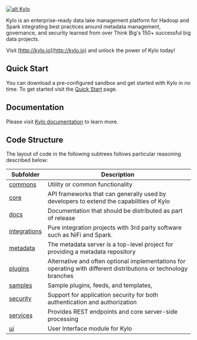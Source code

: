 [![alt Kylo](https://cloud.githubusercontent.com/assets/5693584/22863033/4976d7d2-f0ee-11e6-95ec-3a30e2162a3c.png)](http://kylo.io/)

Kylo is an enterprise-ready data lake management platform for Hadoop and Spark integrating best practices around metadata management, governance, and security learned from over Think Big's 150+ successful big data projects.

Visit [http://kylo.io](http://kylo.io) and unlock the power of Kylo today!

## Quick Start
You can download a pre-configured sandbox and get started with Kylo in no time.
To get started visit the [Quick Start](http://kylo.io/quickstart.html) page.

## Documentation
Please visit [Kylo documentation](http://kylo.readthedocs.io/) to learn more.  

## Code Structure

The layout of code in the following subtrees follows particular reasoning described below: 

| Subfolder        | Description           |
| ------------- |-------------|
| [commons](commons) |  Utility or common functionality
| [core](core) | API frameworks that can generally used by developers to extend the capabilities of Kylo
| [docs](docs) | Documentation that should be distributed as part of release
| [integrations](integrations) | Pure integration projects with 3rd party software such as NiFi and Spark. 
| [metadata](metadata) | The metadata server is a top-level project for providing a metadata repository
| [plugins](plugins) | Alternative and often optional implementations for operating with different distributions or technology branches
| [samples](samples) | Sample plugins, feeds, and templates,
| [security](security) | Support for application security for both authentication and authorization
| [services](services) | Provides REST endpoints and core server-side processing
| [ui](ui) | User Interface module for Kylo
